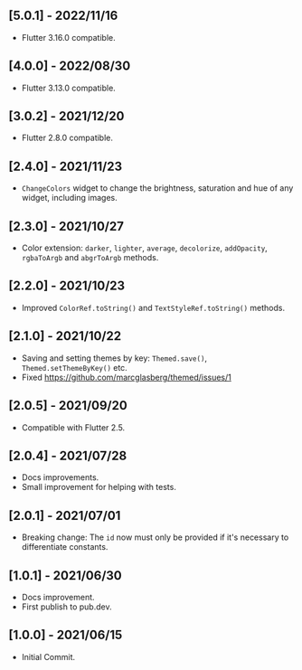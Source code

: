 ## [5.0.1] - 2022/11/16

* Flutter 3.16.0 compatible.

## [4.0.0] - 2022/08/30

* Flutter 3.13.0 compatible.

## [3.0.2] - 2021/12/20

* Flutter 2.8.0 compatible.

## [2.4.0] - 2021/11/23

* `ChangeColors` widget to change the brightness, saturation and hue of any widget, including
  images.

## [2.3.0] - 2021/10/27

* Color extension: `darker`, `lighter`, `average`, `decolorize`, `addOpacity`, `rgbaToArgb`
  and `abgrToArgb` methods.

## [2.2.0] - 2021/10/23

* Improved `ColorRef.toString()` and `TextStyleRef.toString()` methods.

## [2.1.0] - 2021/10/22

* Saving and setting themes by key: `Themed.save()`, `Themed.setThemeByKey()` etc.
* Fixed https://github.com/marcglasberg/themed/issues/1

## [2.0.5] - 2021/09/20

* Compatible with Flutter 2.5.

## [2.0.4] - 2021/07/28

* Docs improvements.
* Small improvement for helping with tests.

## [2.0.1] - 2021/07/01

* Breaking change: The `id` now must only be provided if it's necessary to differentiate constants.

## [1.0.1] - 2021/06/30

* Docs improvement.
* First publish to pub.dev.

## [1.0.0] - 2021/06/15

* Initial Commit.
